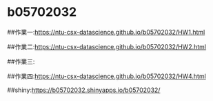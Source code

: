 # b05702032
##作業一:https://ntu-csx-datascience.github.io/b05702032/HW1.html

##作業二:https://ntu-csx-datascience.github.io/b05702032/HW2.html

##作業三:

##作業四:https://ntu-csx-datascience.github.io/b05702032/HW4.html

##shiny:<https://b05702032.shinyapps.io/b05702032/>
